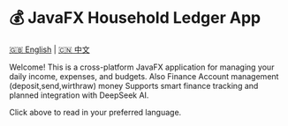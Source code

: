 # 💰 JavaFX Household Ledger App

[🇬🇧 English](README.en.md) | [🇨🇳 中文](README.zh.md)

Welcome! This is a cross-platform JavaFX application for managing your daily income, expenses, and budgets.
Also Finance Account management (deposit,send,wirthraw) money
Supports smart finance tracking and planned integration with DeepSeek AI.

Click above to read in your preferred language.
